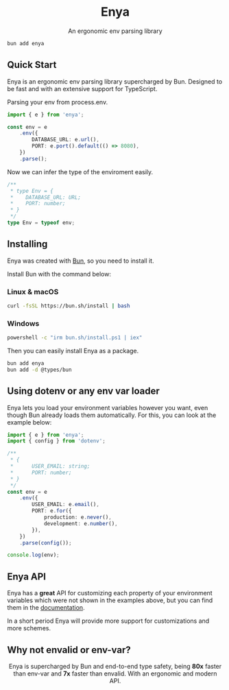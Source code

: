 <h1 align="center">Enya</h1>
<p align="center">An ergonomic env parsing library</p>

```bash
bun add enya
```

## Quick Start

Enya is an ergonomic env parsing library supercharged by Bun. Designed to be fast and with an extensive support for TypeScript.

Parsing your env from process.env.

```ts
import { e } from 'enya';

const env = e
	.env({
		DATABASE_URL: e.url(),
		PORT: e.port().default(() => 8080),
	})
	.parse();
```

Now we can infer the type of the enviroment easily.

```ts
/**
 * type Env = {
 *    DATABASE_URL: URL;
 *    PORT: number;
 * }
 */
type Env = typeof env;
```

## Installing

Enya was created with [Bun](https://bun.sh/), so you need to install it.

Install Bun with the command below:

### Linux & macOS

```bash
curl -fsSL https://bun.sh/install | bash
```

### Windows

```bash
powershell -c "irm bun.sh/install.ps1 | iex"
```

Then you can easily install Enya as a package.

```bash
bun add enya
bun add -d @types/bun
```

## Using dotenv or any env var loader

Enya lets you load your environment variables however you want, even though Bun already loads them automatically. For this, you can look at the example below:

```ts
import { e } from 'enya';
import { config } from 'dotenv';

/**
 * {
 * 		USER_EMAIL: string;
 * 		PORT: number;
 * }
 */
const env = e
	.env({
		USER_EMAIL: e.email(),
		PORT: e.for({
			production: e.never(),
			development: e.number(),
		}),
	})
	.parse(config());

console.log(env);
```

## Enya API

Enya has a **great** API for customizing each property of your environment variables which were not shown in the examples above, but you can find them in the [documentation](https://github.com/yUnreal/enya/blob/main/docs/API.md).

In a short period Enya will provide more support for customizations and more schemes.

## Why not envalid or env-var?

<p align="center">Enya is supercharged by Bun and end-to-end type safety, being <strong>80x</strong> faster than env-var and <strong>7x</strong> faster than envalid. With an ergonomic and modern API.</p>
